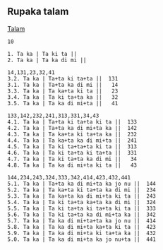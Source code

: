 ## Rupaka talam

[Talam](/nt)

	10

	1. Ta ka | Ta ki ta ||
	2. Ta ka | Ta ka di mi ||

	14,131,23,32,41
	3.2. Ta ka | Ta+ta ki ta+ta ||  131
	3.1. Ta ka | Ta+ta ka di mi ||   14
	3.3. Ta ka | Ta ka+ta ki ta ||   23
	3.4. Ta ka | Ta ki ta+ta ka ||   32
	3.5. Ta ka | Ta ka di mi+ta ||   41

	133,142,232,241,313,331,34,43
	4.1. Ta ka | Ta+ta ki ta+ta ki ta ||  133
	4.2. Ta ka | Ta+ta ka di mi+ta ka ||  142
	4.3. Ta ka | Ta ka+ta ki ta+ta ka ||  232
	4.4. Ta ka | Ta ka+ta ka di mi+ta ||  241
	4.5. Ta ka | Ta ki ta+ta+ta ki ta ||  313
	4.6. Ta ka | Ta ki ta+ta ki ta+ta ||  331
	4.7. Ta ka | Ta ki ta+ta ka di mi ||   34
	4.8. Ta ka | Ta ka di mi+ta ki ta ||   43

	144,234,243,324,333,342,414,423,432,441
	5.1. Ta ka | Ta+ta ka di mi+ta ka jo nu ||  144
	5.2. Ta ka | Ta ka+ta ki ta+ta ka di mi ||  234
	5.3. Ta ka | Ta ka+ta ka di mi+ta ki ta ||  243
	5.4. Ta ka | Ta ki ta+ta ka+ta ka di mi ||  324
	5.5. Ta ka | Ta ki ta+ta ki ta+ta ki ta ||  333
	5.6. Ta ka | Ta ki ta+ta ka di mi+ta ka ||  342
	5.7. Ta ka | Ta ka di mi+ta+ta ka jo nu ||  414
	5.8. Ta ka | Ta ka di mi+ta ka+ta ki ta ||  423
	5.9. Ta ka | Ta ka di mi+ta ki ta+ta ka ||  432
	5.0. Ta ka | Ta ka di mi+ta ka jo nu+ta ||  441
